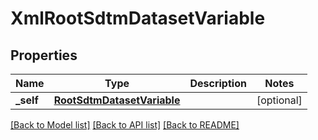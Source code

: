 # XmlRootSdtmDatasetVariable

## Properties
Name | Type | Description | Notes
------------ | ------------- | ------------- | -------------
**_self** | [**RootSdtmDatasetVariable**](RootSdtmDatasetVariable.md) |  | [optional] 

[[Back to Model list]](../README.md#documentation-for-models) [[Back to API list]](../README.md#documentation-for-api-endpoints) [[Back to README]](../README.md)


